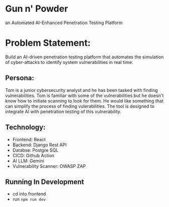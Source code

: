 # Gun n' Powder

an Automated AI-Enhanced Penetration Testing Platform

# Problem Statement:

Build an AI-driven penetration testing platform that automates the simulation of cyber-attacks to identify system vulnerabilities in real time.

## Persona:

Tom is a junior cybersecurity analyst and he has been tasked with finding vulnerabilities. Tom is familiar with some of the vulnerabilities but he doesn't know how to initiate scanning to look for them. He would like something that can simplify the process of finding vulerabilities. The tool is designed to integrate AI with penetration testing of this vulnerability.

## Technology:

- Frontend: React
- Backend: Django Rest API
- Databse: Postgre SQL
- CICD: Github Action
- AI LLM: Gemini
- Vulnerability Scanner: OWASP ZAP

## Running In Development
- cd into frontend
- run `npm run dev`
